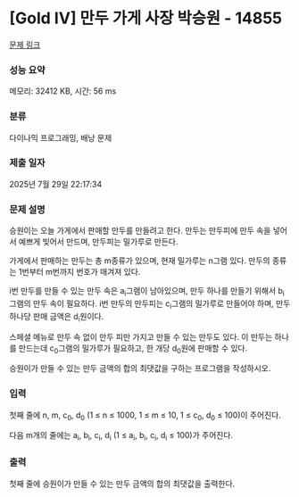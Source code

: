 # [Gold IV] 만두 가게 사장 박승원 - 14855 

[문제 링크](https://www.acmicpc.net/problem/14855) 

### 성능 요약

메모리: 32412 KB, 시간: 56 ms

### 분류

다이나믹 프로그래밍, 배낭 문제

### 제출 일자

2025년 7월 29일 22:17:34

### 문제 설명

<p>승원이는 오늘 가게에서 판매할 만두를 만들려고 한다. 만두는 만두피에 만두 속을 넣어서 예쁘게 빚어서 만드며, 만두피는 밀가루로 만든다.</p>

<p>가게에서 판매하는 만두는 총 m종류가 있으며, 현재 밀가루는 n그램 있다. 만두의 종류는 1번부터 m번까지 번호가 매겨져 있다.</p>

<p>i번 만두를 만들 수 있는 만두 속은 a<sub>i</sub>그램이 남아있으며, 만두 하나를 만들기 위해서 b<sub>i</sub>그램의 만두 속이 필요하다. i번 만두의 만두피는 c<sub>i</sub>그램의 밀가루로 만들어야 하며, 만두 하나당 판매 금액은 d<sub>i</sub>원이다.</p>

<p>스페셜 메뉴로 만두 속 없이 만두 피만 가지고 만들 수 있는 만두도 있다. 이 만두는 하나를 만드는데 c<sub>0</sub>그램의 밀가루가 필요하고, 한 개당 d<sub>0</sub>원에 판매할 수 있다.</p>

<p>승원이가 만들 수 있는 만두 금액의 합의 최댓값을 구하는 프로그램을 작성하시오.</p>

### 입력 

 <p>첫째 줄에 n, m, c<sub>0</sub>, d<sub>0</sub> (1 ≤ n ≤ 1000, 1 ≤ m ≤ 10, 1 ≤ c<sub>0</sub>, d<sub>0</sub> ≤ 100)이 주어진다.</p>

<p>다음 m개의 줄에는 a<sub>i</sub>, b<sub>i</sub>, c<sub>i</sub>, d<sub>i</sub> (1 ≤ a<sub>i</sub>, b<sub>i</sub>, c<sub>i</sub>, d<sub>i</sub> ≤ 100)가 주어진다.</p>

### 출력 

 <p>첫째 줄에 승원이가 만들 수 있는 만두 금액의 합의 최댓값을 출력한다.</p>

